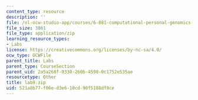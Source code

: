 ```yaml
---
content_type: resource
description: ''
file: /ol-ocw-studio-app/courses/6-881-computational-personal-genomics-making-sense-of-complete-genomes-spring-2016/521a8b77f06ed3e610cd90f5188df9ce_lab9.zip
file_size: 3861
file_type: application/zip
learning_resource_types:
- Labs
license: https://creativecommons.org/licenses/by-nc-sa/4.0/
ocw_type: OCWFile
parent_title: Labs
parent_type: CourseSection
parent_uid: 2a5a268f-9330-260b-4598-0c1752e535ae
resourcetype: Other
title: lab9.zip
uid: 521a8b77-f06e-d3e6-10cd-90f5188df9ce
---
```

